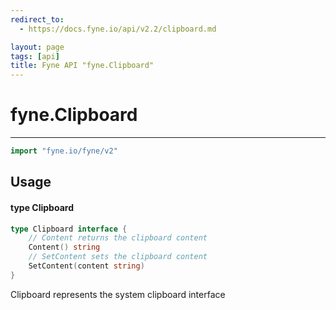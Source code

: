 ```yaml
---
redirect_to:
  - https://docs.fyne.io/api/v2.2/clipboard.md

layout: page
tags: [api]
title: Fyne API "fyne.Clipboard"
---
```



# fyne.Clipboard
---
```go
import "fyne.io/fyne/v2"
```

## Usage

#### type Clipboard

```go
type Clipboard interface {
	// Content returns the clipboard content
	Content() string
	// SetContent sets the clipboard content
	SetContent(content string)
}
```

Clipboard represents the system clipboard interface
